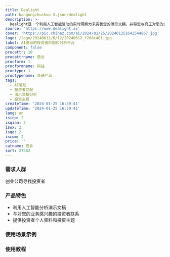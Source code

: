 ```yaml
---
title: Dealight
path: bangongzhushou-3.json/dealight
description: >-
  Dealight是一个利用人工智能驱动的实时洞察力来完善您的演示文稿，并将您与真正对您的业务感兴趣的投资者联系起来的平台。通过使用我们先进的人工智能技术，对您的演示文稿进行分析，利用可靠的公共和私人数据源，进行市场研究、竞争对手分析、团队分析、社交媒体分析和模拟投资者的追问，以达到完美的演示效果。通过调查投资者的偏好，创建个性化的投资主题，根据分析结果对您的演示文稿进行评分，并将您与给予您的演示文稿高分的相应投资者联系起来。
source: 'https://www.dealight.ai'
cover: 'https://pic.chinaz.com/ai/2024/01/25/202401251642544867.jpg'
logo: /logo/20240612/6/12/20240612_f268c401.jpg
label: AI驱动的投资者匹配和分析平台
component: false
procattr: 10
procattrname: 商业
procform: 1
procformname: 网站
proctype: 1
proctypename: 普通产品
tags:
  - AI驱动
  - 投资者匹配
  - 演示文稿分析
  - 投资主题
createTime: '2024-01-25 16:39:41'
updateTime: '2024-01-25 16:39:41'
lang: en
isicp: 2
isqian: 2
iswx: 2
isqq: 2
iscom: 2
price: ''
catname: 商业
sort: 27582
---
```




### 需求人群
创业公司寻找投资者

### 产品特色
- 利用人工智能分析演示文稿
- 与对您的业务感兴趣的投资者联系
- 提供投资者个人资料和投资主题

### 使用场景示例


### 使用教程


  
